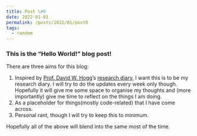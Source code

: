 ```yaml
---
title: Post \#0
date: 2022-01-01
permalink: /posts/2022/01/post0
tags:
  - random
---
```


### This is the “Hello World!” blog post!

There are three aims for this blog:

1. Inspired by  [Prof. David W. Hogg](https://cosmo.nyu.edu/hogg/)’s [research diary](http://hoggresearch.blogspot.com/), I want this is to be my research diary. I will try to do the updates every week only though. Hopefully it will give me some space to organise my thoughts and (more importantly) give me time to reflect on the things I am doing.
2. As a placeholder for things(mostly code-related) that I have come across.
3. Personal rant, though I will try to keep this to minimum.

Hopefully all  of the above will blend into the same most of the time.
